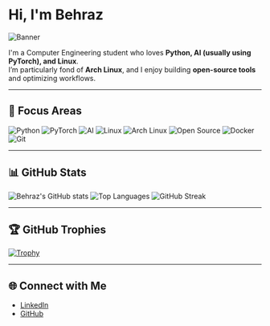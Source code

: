 # Hi, I'm Behraz

![Banner](https://via.placeholder.com/1200x200.png?text=Python+%7C+AI+%7C+Linux+%7C+Open+Source) 

I'm a Computer Engineering student who loves **Python, AI (usually using PyTorch), and Linux**.  
I’m particularly fond of **Arch Linux**, and I enjoy building **open-source tools** and optimizing workflows.

---

## 🌟 Focus Areas
![Python](https://img.shields.io/badge/Python-3776AB?logo=python&logoColor=white)
![PyTorch](https://img.shields.io/badge/PyTorch-EE4C2C?logo=pytorch&logoColor=white)
![AI](https://img.shields.io/badge/AI-FF6F00)
![Linux](https://img.shields.io/badge/Linux-FCC624?logo=linux&logoColor=black)
![Arch Linux](https://img.shields.io/badge/Arch_Linux-1793D1?logo=arch-linux&logoColor=white)
![Open Source](https://img.shields.io/badge/Open%20Source-00ADEF)
![Docker](https://img.shields.io/badge/Docker-2496ED?logo=docker&logoColor=white)
![Git](https://img.shields.io/badge/Git-F05032?logo=git&logoColor=white)

---

## 📊 GitHub Stats
![Behraz's GitHub stats](https://github-readme-stats.vercel.app/api?username=BehrazFS&show_icons=true&theme=tokyonight)
![Top Languages](https://github-readme-stats.vercel.app/api/top-langs/?username=BehrazFS&layout=compact&theme=tokyonight)
![GitHub Streak](https://streak-stats.demolab.com?user=BehrazFS&theme=tokyonight&hide_border=true)

---

## 🏆 GitHub Trophies
[![Trophy](https://github-profile-trophy.vercel.app/?username=BehrazFS&theme=tokyonight&no-frame=true&margin-w=10)](https://github.com/ryo-ma/github-profile-trophy)

---

## 🌐 Connect with Me
- [LinkedIn](https://www.linkedin.com/in/behraz-fereshteh-saniee)  
- [GitHub](https://github.com/BehrazFS)
<!--
**BehrazFS/BehrazFS** is a ✨ _special_ ✨ repository because its `README.md` (this file) appears on your GitHub profile.

Here are some ideas to get you started:

- 🔭 I’m currently working on ...
- 🌱 I’m currently learning ...
- 👯 I’m looking to collaborate on ...
- 🤔 I’m looking for help with ...
- 💬 Ask me about ...
- 📫 How to reach me: ...
- 😄 Pronouns: ...
- ⚡ Fun fact: ...
-->
